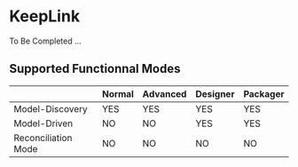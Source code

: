 KeepLink
==
To Be Completed ...

Supported Functionnal Modes
-

<table>
    <thead>
        <tr>
            <th></th>
            <th>Normal</th>
            <th>Advanced</th>
            <th>Designer</th>   
            <th>Packager</th>   
        </tr>
    </thead>
    <tbody>
        <tr>
            <td>Model-Discovery</td>
            <td>YES</td>
            <td>YES</td>
            <td>YES</td>
            <td>YES</td>
        </tr>
        <tr>
            <td>Model-Driven</td>
            <td>NO</td>
            <td>NO</td>
            <td>YES</td>
            <td>YES</td>
        </tr>
        <tr>
            <td>Reconciliation Mode</td>
            <td>NO</td>
            <td>NO</td>
            <td>NO</td>
            <td>NO</td>
        </tr>
    </tbody>
</table>
